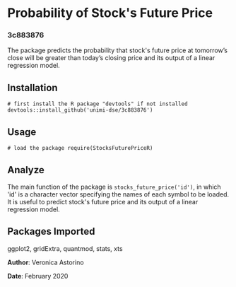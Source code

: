
# Probability of Stock's Future Price

### 3c883876
The package predicts the probability that stock's future price at tomorrow’s close will be greater than today’s closing price and its output of a linear regression model.

## Installation

 `# first install the R package "devtools" if not installed
 devtools::install_github('unimi-dse/3c883876')`


## Usage

 `# load the package
 require(StocksFuturePriceR)`


## Analyze
The main function of the package is `stocks_future_price('id')`, in which 'id' is a character vector specifying the names of each symbol to be loaded. It is useful to predict stock's future price and its output of a linear regression model.


## Packages Imported

ggplot2, gridExtra, quantmod, stats, xts



**Author**: Veronica Astorino

**Date**: February 2020

